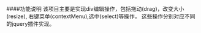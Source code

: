 ####功能说明
	该项目主要是实现div编辑操作，包括拖动(drag)，改变大小(resize), 右键菜单(contextMenu),选中(select)等操作，
	这些操作分别对应不同的jquery插件实现。